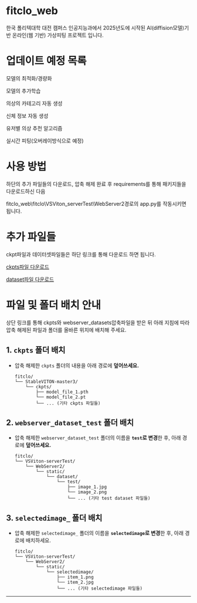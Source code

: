 # fitclo_web 
한국 폴리텍대학 대전 캠퍼스 인공지능과에서 2025년도에 시작된 AI(diffision모델)기반 온라인(웹 기반) 가상피팅 프로젝트 입니다.


# 업데이트 예정 목록

모델의 최적화/경량화

모델의 추가학습 

의상의 카테고리 자동 생성

신체 정보 자동 생성

유저별 의상 추천 알고리즘

실시간 피팅(오버레이방식으로 예정)



# 사용 방법
하단의 추가 파일들의 다운로드, 압축 해제 완료 후 requirements를 통해 패키지들을 다운로드하신 다음

fitclo_web\fitclo\VSViton_serverTest\WebServer2경로의 app.py를 작동시키면 됩니다.


# 추가 파일들

ckpt파일과 데이터셋파일들은 하단 링크를 통해 다운로드 하면 됩니다.

[ckpts파일 다운로드](https://drive.google.com/file/d/1cIRS4SfAXGBGQwVyEUSKfmQ1jskQGrLp/view?usp=sharing)

[dataset파일 다운로드](https://drive.google.com/file/d/1o_SN2t765aiIwe115Pe8dzE8zAhknIvi/view?usp=sharing)



# 파일 및 폴더 배치 안내
상단 링크를 통해  ckpts와 webserver_datasets압축파일을 받은 뒤 
아래 지침에 따라 압축 해제된 파일과 폴더를 올바른 위치에 배치해 주세요.

## 1. `ckpts` 폴더 배치

* 압축 해제한 `ckpts` 폴더의 내용을 아래 경로에 **덮어쓰세요.**
    ```
    fitclo/
    └── StableVITON-master3/
        └── ckpts/
            ├── model_file_1.pth
            └── model_file_2.pt
            └── ... (기타 ckpts 파일들)
    ```

## 2. `webserver_dataset_test` 폴더 배치

* 압축 해제한 `webserver_dataset_test` 폴더의 이름을 **`test`로 변경**한 후, 아래 경로에 **덮어쓰세요.**
    ```
    fitclo/
    └── VSViton-serverTest/
        └── WebServer2/
            └── static/
                └── dataset/
                    └── test/
                        ├── image_1.jpg
                        └── image_2.png
                        └── ... (기타 test dataset 파일들)
    ```

## 3. `selectedimage_` 폴더 배치

* 압축 해제한 `selectedimage_` 폴더의 이름을 **`selectedimage`로 변경**한 후, 아래 경로에 배치하세요.
    ```
    fitclo/
    └── VSViton-serverTest/
        └── WebServer2/
            └── static/
                └── selectedimage/
                    ├── item_1.png
                    └── item_2.jpg
                    └── ... (기타 selectedimage 파일들)
    ```




    

---
